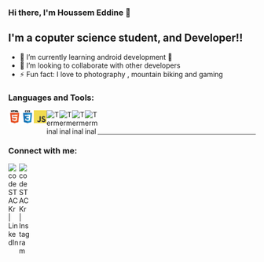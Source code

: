 ### Hi there, I'm Houssem Eddine 👋

## I'm a  coputer science student, and Developer!!

- 🌱 I’m currently learning android development 📱
- 👯 I’m looking to collaborate with other developers
- ⚡ Fun fact: I love to photography , mountain biking and gaming

### Languages and Tools:

<img align="left" alt="HTML5" width="26px" src="https://raw.githubusercontent.com/github/explore/80688e429a7d4ef2fca1e82350fe8e3517d3494d/topics/html/html.png" />
<img align="left" alt="CSS3" width="26px" src="https://raw.githubusercontent.com/github/explore/80688e429a7d4ef2fca1e82350fe8e3517d3494d/topics/css/css.png" />
<img align="left" alt="JavaScript" width="26px" src="https://raw.githubusercontent.com/github/explore/80688e429a7d4ef2fca1e82350fe8e3517d3494d/topics/javascript/javascript.png" />
<img align="left" alt="Terminal" width="26px" src="https://img.icons8.com/nolan/64/github.png" />
<img align="left" alt="Terminal" width="26px" src="https://img.icons8.com/color/48/000000/git.png" />
<img align="left" alt="Terminal" width="26px" src="https://img.icons8.com/color/48/000000/java-coffee-cup-logo--v1.png" />
<img align="left" alt="Terminal" width="26px" src="https://img.icons8.com/dusk/64/000000/android.png" />
<br />
<br />

---

### Connect with me:

<a href="https://www.linkedin.com/in/baba-bendermel-houssem-eddine/" >
  <img align="left" alt="codeSTACKr | LinkedIn" width="22px" src="https://img.icons8.com/fluency/48/000000/linkedin.png" />
</a>

<a href="https://www.instagram.com/houssem.38/?hl=fr">
  <img align="left" alt="codeSTACKr | Instagram" width="22px" src="https://img.icons8.com/color/48/000000/instagram-new--v1.png" />
</a>

<br />
